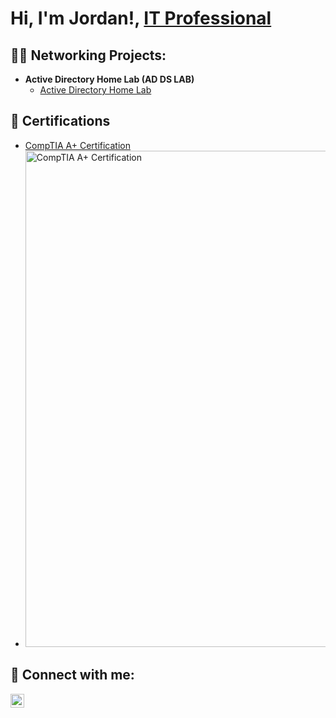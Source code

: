 <h1>Hi, I'm Jordan!, <a href="https://www.linkedin.com/in/jordan-bethea/">IT Professional</a>

<h2>👨‍💻 Networking Projects:</h2>

- <b>Active Directory Home Lab (AD DS LAB)</b>
  - [Active Directory Home Lab](https://github.com/LABURL)


<h2>📄 Certifications</h2>

- [CompTIA A+ Certification](https://www.credly.com/badges/631df5f9-7b16-4d32-9e51-7e9250174e4f/linked_in?t=sbsn3o)
- <img width="794" alt="CompTIA A+ Certification" src="https://github.com/JABethea/JABethea/assets/68124261/37c59094-87b1-482b-a1e0-6ae73dccb591">



<h2> 🔗 Connect with me:</h2>

[<img align="left" alt="Jordan-Bethea | LinkedIn" width="22px" src="https://cdn.jsdelivr.net/npm/simple-icons@v3/icons/linkedin.svg" />][linkedin]


[linkedin]: https://www.linkedin.com/in/jordan-bethea/

<!--
**jabethea/JABethea** is a ✨ _special_ ✨ repository because its `README.md` (this file) appears on your GitHub profile.

Here are some ideas to get you started:

- 🔭 I’m currently working on ...
- 🌱 I’m currently learning ...
- 👯 I’m looking to collaborate on ...
- 🤔 I’m looking for help with ...
- 💬 Ask me about ...
- 📫 How to reach me: ...
- 😄 Pronouns: ...
- ⚡ Fun fact: ...
-->
